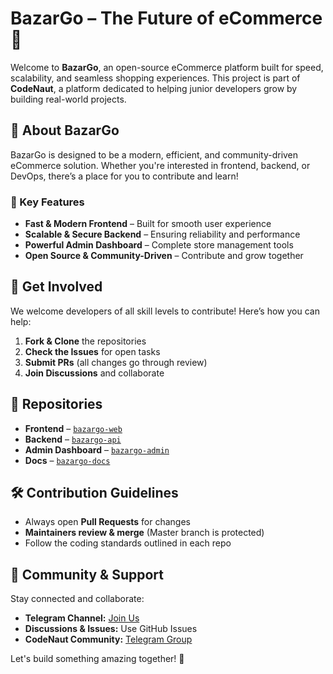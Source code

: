# BazarGo – The Future of eCommerce 🚀

Welcome to **BazarGo**, an open-source eCommerce platform built for speed, scalability, and seamless shopping experiences. This project is part of **CodeNaut**, a platform dedicated to helping junior developers grow by building real-world projects.

## 🌟 About BazarGo
BazarGo is designed to be a modern, efficient, and community-driven eCommerce solution. Whether you're interested in frontend, backend, or DevOps, there’s a place for you to contribute and learn!

### 🔹 Key Features
- **Fast & Modern Frontend** – Built for smooth user experience
- **Scalable & Secure Backend** – Ensuring reliability and performance
- **Powerful Admin Dashboard** – Complete store management tools
- **Open Source & Community-Driven** – Contribute and grow together

## 🚀 Get Involved
We welcome developers of all skill levels to contribute! Here’s how you can help:
1. **Fork & Clone** the repositories
2. **Check the Issues** for open tasks
3. **Submit PRs** (all changes go through review)
4. **Join Discussions** and collaborate

## 📂 Repositories
- **Frontend** – [`bazargo-web`](https://github.com/CodeNaut-BazarGo/bazargo-web)
- **Backend** – [`bazargo-api`](https://github.com/CodeNaut-BazarGo/bazargo-api)
- **Admin Dashboard** – [`bazargo-admin`](https://github.com/CodeNaut-BazarGo/bazargo-admin)
- **Docs** – [`bazargo-docs`](https://github.com/CodeNaut-BazarGo/bazargo-docs)

## 🛠 Contribution Guidelines
- Always open **Pull Requests** for changes
- **Maintainers review & merge** (Master branch is protected)
- Follow the coding standards outlined in each repo

## 💬 Community & Support
Stay connected and collaborate:
- **Telegram Channel:** [Join Us](https://t.me/codenaut)
- **Discussions & Issues:** Use GitHub Issues
- **CodeNaut Community:** [Telegram Group](https://t.me/codenaut_community)

Let's build something amazing together! 🚀
